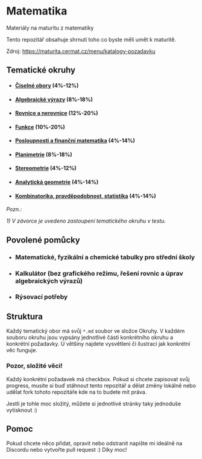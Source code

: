 # Matematika
Materiály na maturitu z matematiky

Tento repozitář obsahuje shrnutí toho co byste měli umět k maturitě.

Zdroj: https://maturita.cermat.cz/menu/katalogy-pozadavku

## Tematické okruhy
- #### [Číselné obory](/Okruhy/ciselne_obory.md) (4%-12%)
- #### [Algebraické výrazy](/Okruhy/algebraicke_vyrazy.md) (8%-18%)
- #### [Rovnice a nerovnice](/Okruhy/rovnice_a_nerovnice.md) (12%-20%)
- #### [Funkce](/Okruhy/funkce.md) (10%-20%)
- #### [Posloupnosti a finanční matematika](/Okruhy/posloupnosti_a_financni_matematika.md) (4%-14%)
- #### [Planimetrie](/Okruhy/planimetrie.md) (8%-18%)
- #### [Stereometrie](/Okruhy/stereometrie.md) (4%-12%)
- #### [Analytická geometrie](/Okruhy/analyticka_geometrie.md) (4%-14%)
- #### [Kombinatorika, pravděpodobnost, statistika](/Okruhy/kombinatorika_pradepodobnost_a_statistika.md) (4%-14%)

_Pozn.:_

_1) V závorce je uvedeno zastoupení tematického okruhu v testu._

## Povolené pomůcky
- ### Matematické, fyzikální a chemické tabulky pro střední školy
- ### Kalkulátor (bez grafického režimu, řešení rovnic a úprav algebraických výrazů)
- ### Rýsovací potřeby
## Struktura
Každý tematický obor má svůj `*.md` soubor ve složce Okruhy. V každém souboru okruhu jsou vypsány jednotlivé části konkrétního okruhu a konkrétní požadavky. U většiny najdete vysvětlení či ilustraci jak konkrétní věc funguje.

### Pozor, složité věci!
Každý konkrétní požadavek má checkbox. Pokud si chcete zapisovat svůj progress, musíte si buď stáhnout tento repozitář a dělat změny lokálně nebo udělat fork tohoto repozitáře kde na to budete mít práva.

Jestli je tohle moc složitý, můžete si jednotlivé stránky taky jednoduše vytisknout :)

## Pomoc
Pokud chcete něco přidat, opravit nebo odstranit napište mi ideálně na Discordu nebo vytvořte pull request :) Díky moc!